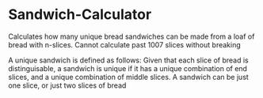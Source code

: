 # Sandwich-Calculator
Calculates how many unique bread sandwiches can be made from a loaf of bread with n-slices. Cannot calculate past 1007 slices without breaking 


A unique sandwich is defined as follows:
Given that each slice of bread is distinguisable, a sandwich is unique if it has a unique combination of end slices,
and a unique combination of middle slices. A sandwich can be just one slice, or just two slices of bread
